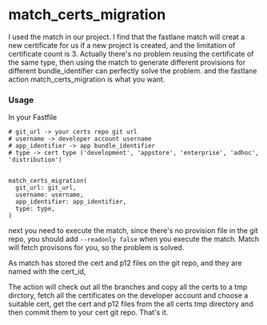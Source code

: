 # match_certs_migration


I used the match in our project. I find that the fastlane match will creat a new certificate for us if a new project is created, and the limitation of certificate count is 3. Actually there's no problem reusing the certificate of the same type, then using the match to generate different provisions for different bundle_identifier can perfectly solve the problem. and the fastlane action match_certs_migration is what you want.

### Usage


In your Fastfile 

```
# git_url -> your certs repo git url
# username -> developer account username
# app_identifier -> app bundle_identifier
# type -> cert type ('development', 'appstore', 'enterprise', 'adhoc', 'distribution')


match_certs_migration(	
  git_url: git_url,
  username: username,
  app_identifier: app_identifier,
  type: type,
)

```
next you need to execute the match, since there's no provision file in the git repo, you should add  `--readonly false` when you execute the match. Match will fetch provisons for you, so the problem is solved.

As match has stored the cert and p12 files on the git repo, and they are named with the cert_id,

The action will check out all the branches and copy all the certs to a tmp dirctory, fetch all the certificates on the developer account and choose a suitable cert, get the cert and p12 files from the all certs tmp directory and then commit them to your cert git repo. That's it.

